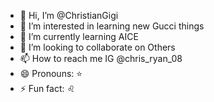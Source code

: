 - 👋 Hi, I’m @ChristianGigi
- 👀 I’m interested in learning new Gucci things 
- 🌱 I’m currently learning AICE
- 💞️ I’m looking to collaborate on Others 
- 📫 How to reach me IG @chris_ryan_08
- 😄 Pronouns: ⭐
- ⚡ Fun fact: ♌

<!---
ChristianGigi/ChristianGigi is a ✨ special ✨ repository because its `README.md` (this file) appears on your GitHub profile.
You can click the Preview link to take a look at your changes.
--->
